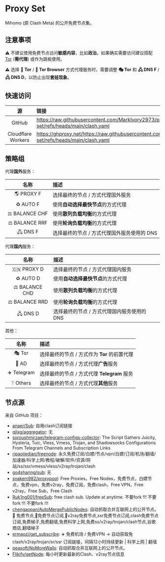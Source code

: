 # Proxy Set

Mihomo (原 Clash Meta) 的公开免费节点集。 

## 注意事项

⚠ 不建议使用免费节点访问**敏感内容**，比如**政治**。如果确实需要访问建议搭配 [Tor](https://www.torproject.org/download/) (**需代理**) 或作为跳板使用。

⚠ 选择 **🧅 Tor** / **🧅 Tor Browser** 方式代理服务时，需要调整 **🎭 Tor** 和 **🖧 DNS F** / **🖧 DNS D**，以防止出现**套娃现象**。

## 快速访问

|源|链接|
|:-:|:-|
|GitHub|https://raw.githubusercontent.com/MarkIvory2973/proxy-set/refs/heads/main/clash.yaml|
|Cloudflare Workers|https://ghproxy.net/https://raw.githubusercontent.com/MarkIvory2973/proxy-set/refs/heads/main/clash.yaml|

## 策略组

代理**国外**服务：

|名称|描述|
|:-:|:-|
|🌎 PROXY F|选择最终的节点 / 方式代理国外服务|
|♻️ AUTO F|使用**自动选择最快节点**的方式代理|
|⚖️ BALANCE CHF|使用**散列负载均衡**的方式代理|
|⚖️ BALANCE RRF|使用**轮询负载均衡**的方式代理|
|🖧 DNS F|选择最终的节点 / 方式代理国外服务使用的 DNS|

代理**国内**服务：

|名称|描述|
|:-:|:-|
|🇨🇳 PROXY D|选择最终的节点 / 方式代理国内服务|
|♻️ AUTO D|使用**自动选择最快节点**的方式代理|
|⚖️ BALANCE CHD|使用**散列负载均衡**的方式代理|
|⚖️ BALANCE RRD|使用**轮询负载均衡**的方式代理|
|🖧 DNS D|选择最终的节点 / 方式代理国内服务使用的 DNS|

其他：

|名称|描述|
|:-:|:-|
|🎭 Tor|选择最终的节点 / 方式作为 **Tor** 的前置代理|
|🛑 AD|选择最终的节点 / 方式代理**广告**服务|
|✈️ Telegram|选择最终的节点 / 方式代理 **Telegram** 服务|
|❔ Others|选择最终的节点 / 方式代理**其他**服务|

## 节点源

来自 GitHub 项目：

- [anaer/Sub](https://github.com/anaer/Sub): 自用clash订阅链接
- [qjlxg/aggregator](https://github.com/qjlxg/aggregator): 无
- [soroushmirzaei/telegram-configs-collector](https://github.com/soroushmirzaei/telegram-configs-collector): The Script Gathers Juicity, Hysteria, Tuic, Vless, Vmess, Trojan, and Shadowsocks Configurations From Telegram Channels and Subscription Links
- [ripaojiedian/freenode](https://github.com/ripaojiedian/freenode): 永久免费订阅/白嫖/节点/vpn/白嫖/订阅/机场/翻墙/加速器/科学上网/教程/破解/软件/资源/网站/ss/ssr/vmess/vless/v2ray/trojan/clash
- [go4sharing/sub](https://github.com/go4sharing/sub): 无
- [snakem982/proxypool](https://github.com/snakem982/proxypool): Free Proxies，Free Nodes，免费节点，白嫖节点，免费vpn，免费v2ray，免费订阅，免费clash，Free VPN，Free v2ray，Free Sub，Free Clash
- [Ruk1ng001/freeSub](https://github.com/Ruk1ng001/freeSub): free clash sub. Update at anytime. 不要fork !!! 不要fork !!! 不要fork !!!
- [chengaopan/AutoMergePublicNodes](https://github.com/chengaopan/AutoMergePublicNodes): 自动抓取合并互联网上的公开节点。 🚀 免费节点,🚀免费节点订阅,🚀v2ray免费节点,ssr免费节点订阅,clash免费节点订阅,免费梯子,免费翻墙,免费科学上网,免费ss/v2ray/trojan/clash节点,谷歌商店,翻墙梯子
- [ermaozi/get_subscribe](https://github.com/ermaozi/get_subscribe): ✈️ 免费机场 / 免费VPN -> 自动获取免 clash/v2ray/trojan/sr/ssr 订阅链接，间隔12小时持续更新 | 科学上网 | 翻墙
- [peasoft/NoMoreWalls](https://github.com/peasoft/NoMoreWalls): 自动抓取合并互联网上的公开节点。
- [Flikify/getNode](https://github.com/Flikify/getNode): 每小时更新最新的Clash、v2ray节点信息
